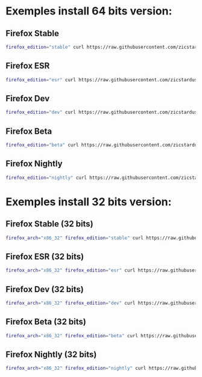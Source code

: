 # Exemples install 64 bits version:

## Firefox Stable
```bash
firefox_edition="stable" curl https://raw.githubusercontent.com/zicstardust/firefox-linux-install/main/install.sh | bash
```
## Firefox ESR
```bash
firefox_edition="esr" curl https://raw.githubusercontent.com/zicstardust/firefox-linux-install/main/install.sh | bash
```
## Firefox Dev
```bash
firefox_edition="dev" curl https://raw.githubusercontent.com/zicstardust/firefox-linux-install/main/install.sh | bash
```
## Firefox Beta
```bash
firefox_edition="beta" curl https://raw.githubusercontent.com/zicstardust/firefox-linux-install/main/install.sh | bash
```
## Firefox Nightly
```bash
firefox_edition="nightly" curl https://raw.githubusercontent.com/zicstardust/firefox-linux-install/main/install.sh | bash
```

# Exemples install 32 bits version:

## Firefox Stable (32 bits)
```bash
firefox_arch="x86_32" firefox_edition="stable" curl https://raw.githubusercontent.com/zicstardust/firefox-linux-install/main/install.sh | bash
```

## Firefox ESR (32 bits)
```bash
firefox_arch="x86_32" firefox_edition="esr" curl https://raw.githubusercontent.com/zicstardust/firefox-linux-install/main/install.sh | bash
```
## Firefox Dev (32 bits)
```bash
firefox_arch="x86_32" firefox_edition="dev" curl https://raw.githubusercontent.com/zicstardust/firefox-linux-install/main/install.sh | bash
```
## Firefox Beta (32 bits)
```bash
firefox_arch="x86_32" firefox_edition="beta" curl https://raw.githubusercontent.com/zicstardust/firefox-linux-install/main/install.sh | bash
```
## Firefox Nightly (32 bits)
```bash
firefox_arch="x86_32" firefox_edition="nightly" curl https://raw.githubusercontent.com/zicstardust/firefox-linux-install/main/install.sh | bash
```

